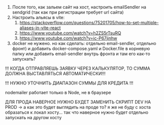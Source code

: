 1. После того, как зальем сайт на хост, настроить emailSendler на sendgrid (так как при регистрации требует url сайта)
2. Настроить альясы в vite:
   1. https://stackoverflow.com/questions/75201705/how-to-set-multiple-aliases-in-vite-react
   2. https://www.youtube.com/watch?v=h2ZS5rTsuRQ
   3. https://www.youtube.com/watch?v=ic-P67jinhw
3. docker не нужено. но как сделать: отдельно email-sendler, отдельно фронт) и добавить docker-compose.yaml и Docker.file в корневую папку или добавить email-sendler внутрь фронта и там его как-то запускать?

!!! КОГДА ОТПРАВЛЯЕШЬ ЗАЯВКУ ЧЕРЕЗ КАЛЬКУЛЯТОР, ТО СУММА ДОЛЖНА ВЫСТАВЛЯТЬСЯ АВТОМАТИЧЕСКИ!!!

!!! НУЖНО УТОЧНИТЬ ДИАПАЗОН СУММЫ ДЛЯ КРЕДИТА !!!

nodemailer работает только в Node, не в браузере

ДЛЯ ПРОДА НАВЕРНОЕ НУЖНО БУДЕТ ЗАМЕНИТЬ СКРИПТ DEV НА PROD -> а как это будет выглядить на проде то? я же не буду с хоста образаться к локал хосту... так что наверное нужно будет отдельно запускать на другом хосту 
